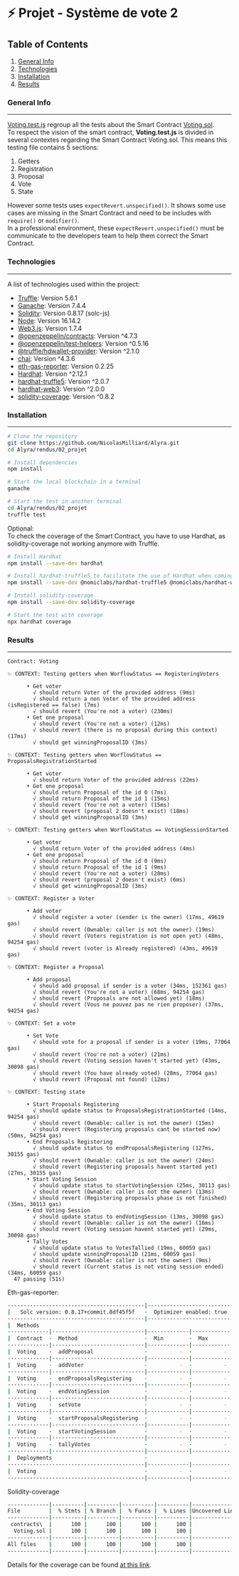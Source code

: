 # ⚡️ Projet - Système de vote 2
## Table of Contents
1. [General Info](#general-info)
2. [Technologies](#technologies)
3. [Installation](#installation)
4. [Results](#results)

<a name="general-info"></a>
### General Info
***

[Voting.test.js](https://github.com/NicolasMilliard/Alyra/blob/main/rendus/02_projet/test/Voting.test.js) regroup all the tests about the Smart Contract [Voting.sol](https://github.com/NicolasMilliard/Alyra/blob/main/rendus/02_projet/contracts/Voting.sol).\
To respect the vision of the smart contract, **Voting.test.js** is divided in several contextes regarding the Smart Contract Voting.sol. This means this testing file contains 5 sections:
1. Getters
2. Registration
3. Proposal
4. Vote
5. State

However some tests uses ```expectRevert.unspecified()```. It shows some use cases are missing in the Smart Contract and need to be includes with ```require()``` or ```modifier()```.\
In a professional environment, these ```expectRevert.unspecified()``` must be communicate to the developers team to help them correct the Smart Contract.

<a name="technologies"></a>
### Technologies
***
A list of technologies used within the project:
* [Truffle](https://trufflesuite.com/truffle/): Version 5.6.1
* [Ganache](https://trufflesuite.com/ganache/): Version 7.4.4
* [Solidity](https://github.com/ethereum/solc-js): Version 0.8.17 (solc-js)
* [Node](https://nodejs.org/en/): Version 16.14.2
* [Web3.js](https://web3js.org/): Version 1.7.4
* [@openzeppelin/contracts](https://docs.openzeppelin.com/contracts/4.x/): Version ^4.7.3
* [@openzeppelin/test-helpers](https://docs.openzeppelin.com/test-helpers/0.5/): Version ^0.5.16
* [@truffle/hdwallet-provider](https://github.com/trufflesuite/truffle): Version ^2.1.0
* [chai](https://www.chaijs.com/): Version ^4.3.6
* [eth-gas-reporter](https://github.com/cgewecke/eth-gas-reporter): Version 0.2.25
* [Hardhat](https://hardhat.org/): Version ^2.12.1
* [hardhat-truffle5](https://hardhat.org/hardhat-runner/plugins/nomiclabs-hardhat-truffle5): Version ^2.0.7
* [hardhat-web3](https://hardhat.org/hardhat-runner/plugins/nomiclabs-hardhat-web3): Version ^2.0.0
* [solidity-coverage](https://github.com/sc-forks/solidity-coverage): Version ^0.8.2

<a name="installation"></a>
### Installation
***
```sh
# Clone the repository
git clone https://github.com/NicolasMilliard/Alyra.git
cd Alyra/rendus/02_projet

# Install dependencies
npm install

# Start the local blockchain in a terminal
ganache

# Start the test in another terminal
cd Alyra/rendus/02_projet
truffle test
```

Optional:\
To check the coverage of the Smart Contract, you have to use Hardhat, as solidity-coverage not working anymore with Truffle.
```sh
# Install Hardhat
npm install --save-dev hardhat

# Install hardhat-truffle5 to facilitate the use of Hardhat when coming from Truffle
npm install --save-dev @nomiclabs/hardhat-truffle5 @nomiclabs/hardhat-web3 web3

# Install solidity-coverage
npm install --save-dev solidity-coverage

# Start the test with coverage
npx hardhat coverage
```

<a name="results"></a>
### Results
***

```
Contract: Voting
    
✨ CONTEXT: Testing getters when WorflowStatus == RegisteringVoters

      • Get voter
        √ should return Voter of the provided address (9ms)
        √ should return a non Voter of the provided address (isRegistered == false) (7ms)
        √ should revert (You're not a voter) (230ms)
      • Get one proposal
        √ should revert (You're not a voter) (12ms)
        √ should revert (there is no proposal during this context) (17ms)
        √ should get winningProposalID (3ms)
    
✨ CONTEXT: Testing getters when WorflowStatus == ProposalsRegistrationStarted

      • Get voter
        √ should return Voter of the provided address (22ms)
      • Get one proposal
        √ should return Proposal of the id 0 (7ms)
        √ should return Proposal of the id 1 (15ms)
        √ should revert (You're not a voter) (15ms)
        √ should revert (proposal 2 doesn't exist) (18ms)
        √ should get winningProposalID (3ms)
    
✨ CONTEXT: Testing getters when WorflowStatus == VotingSessionStarted

      • Get voter
        √ should return Voter of the provided address (4ms)
      • Get one proposal
        √ should return Proposal of the id 0 (9ms)
        √ should return Proposal of the id 1 (9ms)
        √ should revert (You're not a voter) (20ms)
        √ should revert (proposal 2 doesn't exist) (6ms)
        √ should get winningProposalID (3ms)
    
✨ CONTEXT: Register a Voter

      • Add voter
        √ should register a voter (sender is the owner) (17ms, 49619 gas)
        √ should revert (Ownable: caller is not the owner) (19ms)
        √ should revert (Voters registration is not open yet) (48ms, 94254 gas)
        √ should revert (voter is Already registered) (43ms, 49619 gas)
    
✨ CONTEXT: Register a Proposal

      • Add proposal
        √ should add proposal if sender is a voter (34ms, 152361 gas)
        √ should revert (You're not a voter) (68ms, 94254 gas)
        √ should revert (Proposals are not allowed yet) (18ms)
        √ should revert (Vous ne pouvez pas ne rien proposer) (37ms, 94254 gas)
    
✨ CONTEXT: Set a vote

      • Set Vote
        √ should vote for a proposal if sender is a voter (19ms, 77064 gas)
        √ should revert (You're not a voter) (21ms)
        √ should revert (Voting session haven't started yet) (43ms, 30098 gas)
        √ should revert (You have already voted) (28ms, 77064 gas)
        √ should revert (Proposal not found) (12ms)
    
✨ CONTEXT: Testing state

      • Start Proposals Registering
        √ should update status to ProposalsRegistrationStarted (14ms, 94254 gas)
        √ should revert (Ownable: caller is not the owner) (15ms)
        √ should revert (Registering proposals cant be started now) (50ms, 94254 gas)
      • End Proposals Registering
        √ should update status to endProposalsRegistering (127ms, 30155 gas)
        √ should revert (Ownable: caller is not the owner) (24ms)
        √ should revert (Registering proposals havent started yet) (27ms, 30155 gas)
      • Start Voting Session
        √ should update status to startVotingSession (25ms, 30113 gas)
        √ should revert (Ownable: caller is not the owner) (13ms)
        √ should revert (Registering proposals phase is not finished) (35ms, 30113 gas)
      • End Voting Session
        √ should update status to endVotingSession (13ms, 30098 gas)
        √ should revert (Ownable: caller is not the owner) (16ms)
        √ should revert (Voting session havent started yet) (29ms, 30098 gas)
      • Tally Votes
        √ should update status to VotesTallied (19ms, 60059 gas)
        √ should update winningProposalID (21ms, 60059 gas)
        √ should revert (Ownable: caller is not the owner) (9ms)
        √ should revert (Current status is not voting session ended) (34ms, 60059 gas)
  47 passing (51s)
```

Eth-gas-reporter:
```sh
·------------------------------------------|---------------------------|-------------|----------------------------·
|   Solc version: 0.8.17+commit.8df45f5f   ·  Optimizer enabled: true  ·  Runs: 200  ·  Block limit: 6718946 gas  │
···········································|···························|·············|·····························
|  Methods                                                                                                        │
·············|·····························|·············|·············|·············|··············|··············
|  Contract  ·  Method                     ·  Min        ·  Max        ·  Avg        ·  # calls     ·  eur (avg)  │
·············|·····························|·············|·············|·············|··············|··············
|  Voting    ·  addProposal                ·          -  ·          -  ·      58107  ·          33  ·          -  │
·············|·····························|·············|·············|·············|··············|··············
|  Voting    ·  addVoter                   ·          -  ·          -  ·      49619  ·          48  ·          -  │
·············|·····························|·············|·············|·············|··············|··············
|  Voting    ·  endProposalsRegistering    ·          -  ·          -  ·      30155  ·          26  ·          -  │
·············|·····························|·············|·············|·············|··············|··············
|  Voting    ·  endVotingSession           ·          -  ·          -  ·      30098  ·          11  ·          -  │
·············|·····························|·············|·············|·············|··············|··············
|  Voting    ·  setVote                    ·          -  ·          -  ·      77064  ·          24  ·          -  │
·············|·····························|·············|·············|·············|··············|··············
|  Voting    ·  startProposalsRegistering  ·          -  ·          -  ·      94254  ·          43  ·          -  │
·············|·····························|·············|·············|·············|··············|··············
|  Voting    ·  startVotingSession         ·          -  ·          -  ·      30113  ·          24  ·          -  │
·············|·····························|·············|·············|·············|··············|··············
|  Voting    ·  tallyVotes                 ·          -  ·          -  ·      60059  ·           5  ·          -  │
·············|·····························|·············|·············|·············|··············|··············
|  Deployments                             ·                                         ·  % of limit  ·             │
···········································|·············|·············|·············|··············|··············
|  Voting                                  ·          -  ·          -  ·    1095394  ·      16.3 %  ·          -  │
·------------------------------------------|-------------|-------------|-------------|--------------|-------------·
```

Solidity-coverage
```sh
-------------|----------|----------|----------|----------|----------------|
File         |  % Stmts | % Branch |  % Funcs |  % Lines |Uncovered Lines |
-------------|----------|----------|----------|----------|----------------|
 contracts\  |      100 |      100 |      100 |      100 |                |
  Voting.sol |      100 |      100 |      100 |      100 |                |
-------------|----------|----------|----------|----------|----------------|
All files    |      100 |      100 |      100 |      100 |                |
-------------|----------|----------|----------|----------|----------------|
```

Details for the coverage can be found [at this link](https://htmlpreview.github.io/?https://github.com/NicolasMilliard/Alyra/blob/main/rendus/02_projet/coverage/index.html).